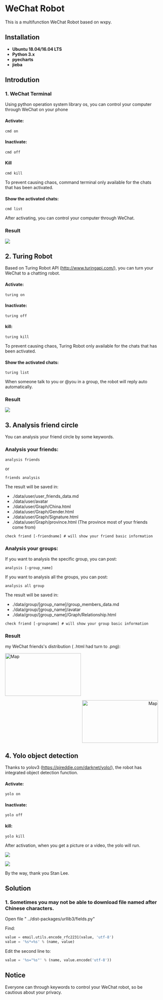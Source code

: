# WeChat Robot

This is a multifunction WeChat Robot based on wxpy. 

## Installation

* **Ubuntu 18.04/16.04 LTS**
* **Python 3.x**
* **pyecharts**
* **jieba**

## Introdution

### 1. WeChat Terminal

Using python operation system library os, you can control your computer through WeChat on your phone

#### Activate: 

```
cmd on
```

#### Inactivate:

```
cmd off
```

#### Kill

```
cmd kill
```

To prevent causing chaos, command terminal only available for the chats that has been activated.

#### Show the activated chats:

```
cmd list
```

After activating, you can control your computer through WeChat.

### **Result**

![](./image/1.jpg)

## 2. Turing Robot

Based on Turing Robot API (http://www.turingapi.com/), you can turn your WeChat to a chatting robot.

#### Activate: 

```
turing on
```

#### Inactivate:

```
turing off
```

#### kill:

```
turing kill
```

To prevent causing chaos, Turing Robot only available for the chats that has been activated.

#### Show the activated chats:

```
turing list
```

When someone talk to you or @you in a group, the robot will reply auto automatically.

### **Result**

![](./image/2.jpg)

## 3. Analysis friend circle

You can analysis your friend circle by some keywords.

### Analysis your friends:

```
analysis friends
```

or

```
friends analysis
```

The result will be saved in:

* ./data/user/user_friends_data.md
* ./data/user/avatar
* ./data/user/Graph/China.html
* ./data/user/Graph/Gender.html
* ./data/user/Graph/Signature.html
* ./data/user/Graph/province.html (The province most of your friends come from)

```
check friend [-friendname] # will show your friend basic information
```

### Analysis your groups:

If you want to analysis the specific group, you can post:

```
analysis [-group_name]
```

If you want to analysis all the groups, you can post:

```
analysis all group
```

The result will be saved in:

- ./data/group/[group_name]/group_members_data.md
- ./data/group/[group_name]/avatar
- ./data/group/[group_name]/Graph/Relationship.html

```
check friend [-groupname] # will show your group basic information
```

### **Result**

my WeChat friends's distribution ( .html had turn to .png):

<p align="left"> <img src="./image/China.png" alt="Map"  width="250" height="140"> <p align="left">
<p align="right"> <img src="./image/3.jpg" alt="Map"  width="250" height="140"> <p align="right">


## 4. Yolo object detection

Thanks to yolov3 (https://pjreddie.com/darknet/yolo/), the robot has integrated object detection function.

#### Activate:

```
yolo on
```

#### Inactivate:

```
yolo off
```

#### kill:

```
yolo kill
```

After activation, when you get a picture or a video, the yolo will run.

![](./image/4.jpg)

![](./image/5.jpg)

By the way, thank you Stan Lee.

## Solution

### 1.  Sometimes you may not be able to download file named after  Chinese characters. 

Open file " ../dist-packages/urllib3/fields.py"

Find: 

```python
value = email.utils.encode_rfc2231(value, 'utf-8')
value = '%s*=%s' % (name, value)
```

Edit the second line to:

```python
value = '%s="%s"' % (name, value.encode('utf-8'))
```

## Notice

Everyone can through keywords to control your WeChat robot, so be cautious about your privacy.